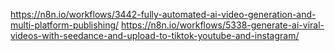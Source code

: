 https://n8n.io/workflows/3442-fully-automated-ai-video-generation-and-multi-platform-publishing/
https://n8n.io/workflows/5338-generate-ai-viral-videos-with-seedance-and-upload-to-tiktok-youtube-and-instagram/
